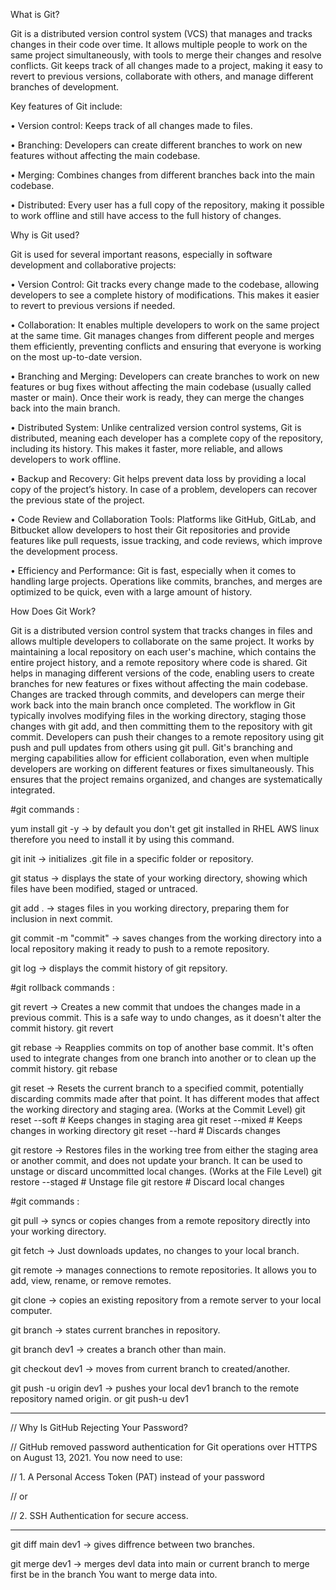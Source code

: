 What is Git?

Git is a distributed version control system (VCS) that manages and tracks changes in their code over time. It allows multiple people to work on the same project simultaneously, 
with tools to merge their changes and resolve conflicts. Git keeps track of all changes made to a project, making it easy to revert to previous versions, collaborate with others,
and manage different branches of development.

Key features of Git include:

•	Version control: Keeps track of all changes made to files.

•	Branching: Developers can create different branches to work on new features without affecting the main codebase.

•	Merging: Combines changes from different branches back into the main codebase.

•	Distributed: Every user has a full copy of the repository, making it possible to work offline and still have access to the full history of changes.

Why is Git used?

Git is used for several important reasons, especially in software development and collaborative projects:

•	Version Control: Git tracks every change made to the codebase, allowing developers to see a complete history of modifications. This makes it easier to revert to previous versions if needed.

•	Collaboration: It enables multiple developers to work on the same project at the same time. Git manages changes from different people and merges them efficiently, preventing conflicts and
	ensuring that everyone is working on the most up-to-date version.
 
•	Branching and Merging: Developers can create branches to work on new features or bug fixes without affecting the main codebase (usually called master or main). Once their work is ready, 
 	they can merge the changes back into the main branch.
  
•	Distributed System: Unlike centralized version control systems, Git is distributed, meaning each developer has a complete copy of the repository, including its history. This makes it faster,
  	more reliable, and allows developers to work offline.
   
•	Backup and Recovery: Git helps prevent data loss by providing a local copy of the project’s history. In case of a problem, developers can recover the previous state of the project.

•	Code Review and Collaboration Tools: Platforms like GitHub, GitLab, and Bitbucket allow developers to host their Git repositories and provide features like pull requests, issue tracking, 
  	and code reviews, which improve the development process.
  
•	Efficiency and Performance: Git is fast, especially when it comes to handling large projects. Operations like commits, branches, and merges are optimized to be quick, even with a large amount of history.

How Does Git Work?

Git is a distributed version control system that tracks changes in files and allows multiple developers to collaborate on the same project. It works by maintaining a local repository on each user's 
machine, which contains the entire project history, and a remote repository where code is shared. Git helps in managing different versions of the code, enabling users to create branches for new features
or fixes without affecting the main codebase. Changes are tracked through commits, and developers can merge their work back into the main branch once completed.
The workflow in Git typically involves modifying files in the working directory, staging those changes with git add, and then committing them to the repository with git commit.
Developers can push their changes to a remote repository using git push and pull updates from others using git pull. Git's branching and merging capabilities allow for efficient collaboration,
even when multiple developers are working on different features or fixes simultaneously. This ensures that the project remains organized, and changes are systematically integrated.

#git commands :

yum install git -y	-> by default you don't get git installed in RHEL AWS linux therefore you need to install it by using this command.

git init	-> initializes .git file in a specific folder or repository.

git status	-> displays the state of your working directory, showing which files have been modified, staged or untraced.

git add .	-> stages files in you working directory, preparing them for inclusion in next commit.

git commit -m "commit"	-> saves changes from the working directory into a local repository making it ready to push to a remote repository.

git log	-> displays the commit history of git repsitory.

#git rollback commands :

git revert	-> Creates a new commit that undoes the changes made in a previous commit. This is a safe way to undo changes, as it doesn't alter the commit history.
    git revert <commit-hash>

git rebase	-> Reapplies commits on top of another base commit. It's often used to integrate changes from one branch into another or to clean up the commit history.
	git rebase <base-branch>
	
git reset	-> Resets the current branch to a specified commit, potentially discarding commits made after that point. It has different modes that affect the working directory
			   and staging area. (Works at the Commit Level)
    git reset --soft <commit-hash> # Keeps changes in staging area
    git reset --mixed <commit-hash> # Keeps changes in working directory
    git reset --hard <commit-hash> # Discards changes
	
git restore	-> Restores files in the working tree from either the staging area or another commit, and does not update your branch. It can be used to unstage or discard 
			   uncommitted local changes. (Works at the File Level)
    git restore --staged <file> # Unstage file
    git restore <file> # Discard local changes

#git commands :

git pull	-> syncs or copies changes from a remote repository directly into your working directory.

git fetch	-> Just downloads updates, no changes to your local branch.

git remote	-> manages connections to remote repositories. It allows you to add, view, rename, or remove remotes.

git clone <repourl>	-> copies an existing repository from a remote server to your local computer.

git branch	-> states current branches in repository.

git branch dev1	-> creates a branch other than main.

git checkout dev1	-> moves from current branch to created/another.

git push -u origin dev1	-> pushes your local dev1 branch to the remote repository named origin.
		or
git push-u <sshurl> dev1

*******************************************************************************************************************
//	Why Is GitHub Rejecting Your Password?																		                            

//	GitHub removed password authentication for Git operations over HTTPS on August 13, 2021. You now need to use:

//	1. A Personal Access Token (PAT) instead of your password 

//						or

//	2. SSH Authentication for secure access.																	                            
*******************************************************************************************************************

git diff main dev1	-> gives diffrence between two branches.

git merge dev1	-> merges devl data into main or current branch to merge first be in the branch You want to merge data into.
